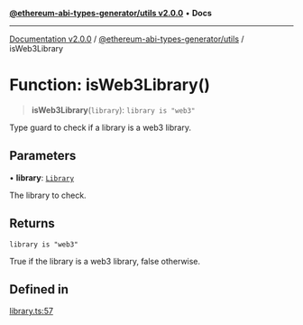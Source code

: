 [**@ethereum-abi-types-generator/utils v2.0.0**](../README.md) • **Docs**

***

[Documentation v2.0.0](../../../packages.md) / [@ethereum-abi-types-generator/utils](../README.md) / isWeb3Library

# Function: isWeb3Library()

> **isWeb3Library**(`library`): `library is "web3"`

Type guard to check if a library is a web3 library.

## Parameters

• **library**: [`Library`](../../types/type-aliases/Library.md)

The library to check.

## Returns

`library is "web3"`

True if the library is a web3 library, false otherwise.

## Defined in

[library.ts:57](https://github.com/niZmosis/ethereum-abi-types-generator/blob/34014c6ac1a58a7622fbd21e7421270aae38bf36/packages/utils/src/library.ts#L57)
